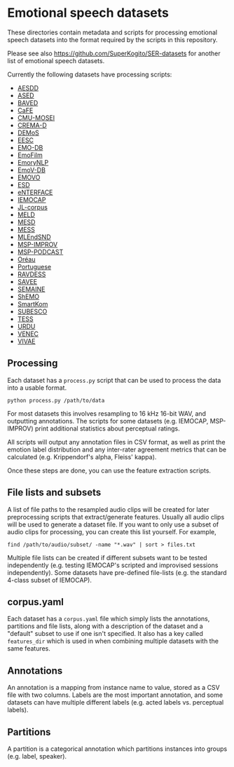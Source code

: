 # Emotional speech datasets
These directories contain metadata and scripts for processing emotional
speech datasets into the format required by the scripts in this
repository.

Please see also https://github.com/SuperKogito/SER-datasets for another
list of emotional speech datasets.

Currently the following datasets have processing scripts:
- [AESDD](http://m3c.web.auth.gr/research/aesdd-speech-emotion-recognition/)
- [ASED](https://github.com/wgwangang/ASED_V1)
- [BAVED](https://www.kaggle.com/a13x10/basic-arabic-vocal-emotions-dataset)
- [CaFE](https://zenodo.org/record/1478765)
- [CMU-MOSEI](http://multicomp.cs.cmu.edu/resources/cmu-mosei-dataset/)
- [CREMA-D](https://github.com/CheyneyComputerScience/CREMA-D)
- [DEMoS](https://zenodo.org/record/2544829)
- [EESC](https://metashare.ut.ee/repository/browse/estonian-emotional-speech-corpus/4d42d7a8463411e2a6e4005056b40024a19021a316b54b7fb707757d43d1a889/)
- [EMO-DB](http://emodb.bilderbar.info/)
- [EmoFilm](https://zenodo.org/record/1326428)
- [EmoryNLP](https://github.com/declare-lab/MELD/)
- [EmoV-DB](https://github.com/numediart/EmoV-DB)
- [EMOVO](http://voice.fub.it/activities/corpora/emovo/index.html)
- [ESD](https://github.com/HLTSingapore/Emotional-Speech-Data)
- [eNTERFACE](http://www.enterface.net/results/)
- [IEMOCAP](https://sail.usc.edu/iemocap/)
- [JL-corpus](https://www.kaggle.com/tli725/jl-corpus)
- [MELD](https://github.com/declare-lab/MELD/)
- [MESD](https://data.mendeley.com/datasets/cy34mh68j9/3)
- [MESS](https://zenodo.org/record/3813437)
- [MLEndSND](https://www.kaggle.com/datasets/jesusrequena/mlend-spoken-numerals)
- [MSP-IMPROV](https://ecs.utdallas.edu/research/researchlabs/msp-lab/MSP-Improv.html)
- [MSP-PODCAST](https://ecs.utdallas.edu/research/researchlabs/msp-lab/MSP-Podcast.html)
- [Oréau](https://zenodo.org/record/4405783)
- [Portuguese](https://link.springer.com/article/10.3758/BRM.42.1.74)
- [RAVDESS](https://zenodo.org/record/1188976)
- [SAVEE](http://kahlan.eps.surrey.ac.uk/savee/)
- [SEMAINE](https://semaine-db.eu/)
- [ShEMO](https://github.com/mansourehk/ShEMO)
- [SmartKom](https://clarin.phonetik.uni-muenchen.de/BASRepository/index.php)
- [SUBESCO](https://zenodo.org/record/4526477)
- [TESS](https://tspace.library.utoronto.ca/handle/1807/24487/)
- [URDU](https://github.com/siddiquelatif/URDU-Dataset/)
- [VENEC](https://www.nature.com/articles/s41562-019-0533-6)
- [VIVAE](https://zenodo.org/record/4066235)

## Processing
Each dataset has a `process.py` script that can be used to process the
data into a usable format.
```
python process.py /path/to/data
```
For most datasets this involves resampling to 16 kHz 16-bit WAV, and
outputting annotations. The scripts for some datasets (e.g. IEMOCAP,
MSP-IMPROV) print additional statistics about perceptual ratings.

All scripts will output any annotation files in CSV format, as well as
print the emotion label distribution and any inter-rater agreement
metrics that can be calculated (e.g. Krippendorf's alpha, Fleiss'
kappa).

Once these steps are done, you can use the feature extraction scripts.

## File lists and subsets
A list of file paths to the resampled audio clips will be created for
later preprocessing scripts that extract/generate features. Usually all
audio clips will be used to generate a dataset file. If you want to only
use a subset of audio clips for processing, you can create this list
yourself. For example,
```
find /path/to/audio/subset/ -name "*.wav" | sort > files.txt
```
Multiple file lists can be created if different subsets want to be
tested independently (e.g. testing IEMOCAP's scripted and improvised
sessions independently). Some datasets have pre-defined file-lists (e.g.
the standard 4-class subset of IEMOCAP).

## corpus.yaml
Each dataset has a `corpus.yaml` file which simply lists the
annotations, partitions and file lists, along with a description of the
dataset and a "default" subset to use if one isn't specified. It also
has a key called `features_dir` which is used in when combining multiple
datasets with the same features.

## Annotations
An annotation is a mapping from instance name to value, stored as a CSV
file with two columns. Labels are the most important annotation, and
some datasets can have multiple different labels (e.g. acted labels vs.
perceptual labels).

## Partitions
A partition is a categorical annotation which partitions instances into
groups (e.g. label, speaker).

